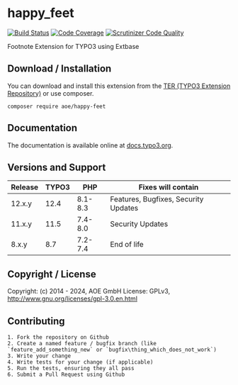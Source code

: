 # happy_feet

[![Build Status](https://github.com/AOEpeople/happy_feet/actions/workflows/tests.yml/badge.svg)](https://github.com/AOEpeople/happy_feet/actions)
[![Code Coverage](https://scrutinizer-ci.com/g/AOEpeople/happy_feet/badges/coverage.png?b=main)](https://scrutinizer-ci.com/g/AOEpeople/happy_feet/?branch=main)
[![Scrutinizer Code Quality](https://scrutinizer-ci.com/g/AOEpeople/happy_feet/badges/quality-score.png?b=main)](https://scrutinizer-ci.com/g/AOEpeople/happy_feet/?branch=main)

Footnote Extension for TYPO3 using Extbase

## Download / Installation

You can download and install this extension from the [TER (TYPO3 Extension Repository)][1] or use composer.

```shell script
composer require aoe/happy-feet
```

## Documentation

The documentation is available online at [docs.typo3.org][2].

## Versions and Support

| Release | TYPO3    | PHP     | Fixes will contain                   |
|---------|----------|---------|--------------------------------------|
| 12.x.y  | 12.4     | 8.1-8.3 | Features, Bugfixes, Security Updates |
| 11.x.y  | 11.5     | 7.4-8.0 | Security Updates                     |
| 8.x.y   | 8.7      | 7.2-7.4 | End of life                          |

## Copyright / License

Copyright: (c) 2014 - 2024, AOE GmbH
License: GPLv3, <http://www.gnu.org/licenses/gpl-3.0.en.html>


## Contributing

	1. Fork the repository on Github
	2. Create a named feature / bugfix branch (like `feature_add_something_new` or `bugfix\thing_which_does_not_work`)
	3. Write your change
	4. Write tests for your change (if applicable)
	5. Run the tests, ensuring they all pass
	6. Submit a Pull Request using Github

[1]: https://extensions.typo3.org/extension/happy_feet
[2]: https://docs.typo3.org/typo3cms/extensions/happy_feet/
